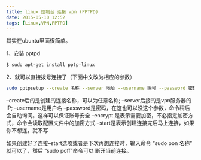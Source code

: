 ```yaml
---
title: linux 控制台 连接 vpn (PPTPD)
date: 2015-05-10 12:52
tags: [Linux,VPN,PPTPD]
---
```

其实在ubuntu里面很简单。

1、安装 pptpd

``` bash
$ sudo apt-get install pptp-linux
```

2、就可以直接拨号连接了（下面中文改为相应的参数）

``` bash
sudo pptpsetup --create 名称 --server 地址 --username 账号 --password 密码 --encrypt --start
```

–create后的是创建的连接名称，可以为任意名称;
–server后接的是vpn服务器的IP;
–username是用户名
–password是密码，在这也可以没这个参数，命令稍后会自动询问。这样可以保证账号安全
–encrypt 是表示需要加密，不必指定加密方式，命令会读取配置文件中的加密方式
–start是表示创建连接完后马上连接，如果你不想连，就不写

如果创建好了连接–start选项或者是下次再想连接时，输入命令 “sudo pon 名称”  就可以了，然后 “sudo poff”命令可以 断开当前连接。